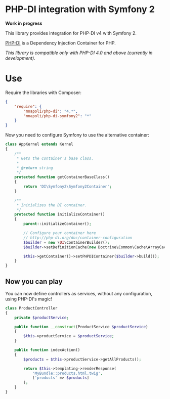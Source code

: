 # PHP-DI integration with Symfony 2

**Work in progress**

This library provides integration for PHP-DI v4 with Symfony 2.

[PHP-DI](php-di.org) is a Dependency Injection Container for PHP.

*This library is compatible only with PHP-DI 4.0 and above (currently in development).*

# Use

Require the libraries with Composer:

```json
{
    "require": {
        "mnapoli/php-di": "4.*",
        "mnapoli/php-di-symfony2": "*"
    }
}
```

Now you need to configure Symfony to use the alternative container:

```php
class AppKernel extends Kernel
{
    /**
     * Gets the container's base class.
     *
     * @return string
     */
    protected function getContainerBaseClass()
    {
        return 'DI\Symfony2\Symfony2Container';
    }

    /**
     * Initializes the DI container.
     */
    protected function initializeContainer()
    {
        parent::initializeContainer();

        // Configure your container here
        // http://php-di.org/doc/container-configuration
        $builder = new \DI\ContainerBuilder();
        $builder->setDefinitionCache(new Doctrine\Common\Cache\ArrayCache());

        $this->getContainer()->setPHPDIContainer($builder->build());
    }
}
```

## Now you can play

You can now define controllers as services, without any configuration, using PHP-DI's magic!

```php
class ProductController
{
    private $productService;

    public function __construct(ProductService $productService)
    {
        $this->productService = $productService;
    }

    public function indexAction()
    {
        $products = $this->productService->getAllProducts();

        return $this->templating->renderResponse(
            'MyBundle::products.html.twig',
            ['products' => $products]
        );
    }
}
```
